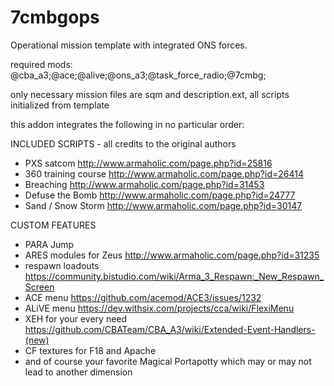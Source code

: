 # 7cmbgops
Operational mission template with integrated ONS forces.

required mods: @cba_a3;@ace;@alive;@ons_a3;@task_force_radio;@7cmbg;

only necessary mission files are sqm and description.ext, all scripts initialized from template

this addon integrates the following in no particular order:

INCLUDED SCRIPTS - all credits to the original authors
- PXS satcom  http://www.armaholic.com/page.php?id=25816
- 360 training course  http://www.armaholic.com/page.php?id=26414
- Breaching  http://www.armaholic.com/page.php?id=31453
- Defuse the Bomb  http://www.armaholic.com/page.php?id=24777
- Sand / Snow Storm  http://www.armaholic.com/page.php?id=30147

CUSTOM FEATURES
- PARA Jump
- ARES modules for Zeus  http://www.armaholic.com/page.php?id=31235
- respawn loadouts  https://community.bistudio.com/wiki/Arma_3_Respawn:_New_Respawn_Screen
- ACE menu  https://github.com/acemod/ACE3/issues/1232
- ALiVE menu  https://dev.withsix.com/projects/cca/wiki/FlexiMenu
- XEH for your every need  https://github.com/CBATeam/CBA_A3/wiki/Extended-Event-Handlers-(new)
- CF textures for F18 and Apache
- and of course your favorite Magical Portapotty which may or may not lead to another dimension
